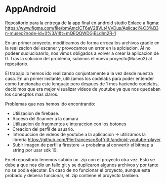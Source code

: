# AppAndroid
Repositorio para la entrega de la app final en android studio
Enlace a figma: https://www.figma.com/file/bmAmcICT6eV28VLt4VvDus/Aplicaci%C3%B3n-museo?node-id=0%3A1&t=mQEQQWDGjBLdIm2R-1

En un primer proyecto, modificamos de forma erroea los archivos gradle en la realizacion del escaner y provocamos un error en la aplciacion.
Al no podeer suolucioanrlo, nos vimos obligados a volver a crear la aplicacion de 0.
Tras la solucion del problema, subimos el nuevo proyecto(Museo2) al repositorio.

El trabajo lo hemos ido realizando conjuntamente a la vez desde nuestra casa.
En un primer instante, utilizamos los codelabs para poder entender como funcionaba este lenguaje pero despues de 1 mes haciendo codelabs, decidimos que era mejor visualizar videos de youtube ya que nos quedaban los conecptos mas claros.

Problemas que nos hemos ido encontrando:
  - Utilizacion de firebase.
  - Acceso del Scanner a la camara.
  - Utilizacion de fragmentos e interaccion con los botones 
  - Creacion del perfil de usuario.
  - Introduccion de videos de youtube a la aplicacion -> utilizamos la libreria https://github.com/PierfrancescoSoffritti/android-youtube-player
  - Subir imagen de perfil a firestore -> probelma al convertir el bitmap a string por usar sdk 19.
  
En el repositorio tenemos subido un .zip con el proyecto otra vez. Esto se debe a que nos dio un fallo git y se duplicaron algunos archivos y por tanto no se podia ejecutar. En caso de no funcionar el proyecto, aunque esta probado y deberia funcionar, el .zip contiene el proyecto tambien.
 
